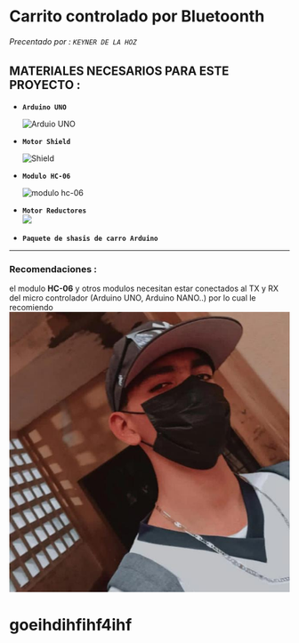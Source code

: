 # **Carrito controlado por Bluetoonth**
###### Precentado por : ````KEYNER DE LA HOZ````  
## **MATERIALES NECESARIOS PARA ESTE PROYECTO :**
 - **````Arduino UNO````**

    ![Arduio UNO](https://www.arduino.cc/wiki/static/8967993b3c6f31ba0eaeca8c7d539a35/65c7b/ArduinoUNO_bb.png)
 - **````Motor Shield````**

     ![Shield](https://forum.fritzing.org/uploads/default/original/2X/9/9a90fa029440712126031e16236f7991a66832dd.png )
 - **````Modulo HC-06````**

    ![modulo hc-06](https://i0.wp.com/1.bp.blogspot.com/-5x1jCWqtQ-Q/XtHLR8go2-I/AAAAAAAAAy8/g8sDZjX_reYDtC2558iNqrVBZuPwy5BrACK4BGAsYHg/w320-h145/HC-06%2BFRITZING.png?w=1140&ssl=1)
 - **````Motor Reductores````**    
    ![](https://forum.fritzing.org/uploads/default/original/2X/0/0112234fabb07469d9d242f2d305de8de60775d9.png)

 -  **````Paquete de shasis de carro Arduino ````**  
 ---
 ### **Recomendaciones :**
 el modulo **HC-06** y otros modulos necesitan estar conectados al TX y RX del micro controlador (Arduino UNO, Arduino NANO..) por lo cual le recomiendo  
 ![](ko.jpg)

 # goeihdihfihf4ihf
